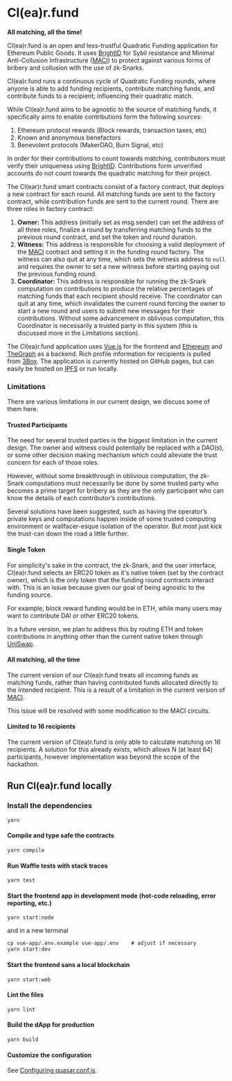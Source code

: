 # Cl(ea)r.fund
**All matching, all the time!**

Cl(ea)r.fund is an open and less-trustful Quadratic Funding application for Ethereum Public Goods. It uses [BrightID](https://brightID.org) for Sybil resistance and Minimal Anti-Collusion Infrastructure ([MACI](https://ethresear.ch/t/minimal-anti-collusion-infrastructure/5413)) to protect against various forms of bribery and collusion with the use of zk-Snarks.

Cl(ea)r.fund runs a continuous cycle of Quadratic Funding rounds, where anyone is able to add funding recipients, contribute matching funds, and contribute funds to a recipient; influencing their quadratic match.

While Cl(ea)r.fund aims to be agnostic to the source of matching funds, it specifically aims to enable contributions form the following sources:

1. Ethereum protocol rewards (Block rewards, transaction taxes, etc)
2. Known and anonymous benefactors
3. Benevolent protocols (MakerDAO, Burn Signal, etc)

In order for their contributions to count towards matching, contributors must verify their uniqueness using [BrightID](https://ethresear.ch/t/minimal-anti-collusion-infrastructure/5413). Contributions form unverified accounts do not count towards the quadratic matching for their project.

The Cl(ear)r.fund smart contracts consist of a factory contract, that deploys a new contract for each round. All matching funds are sent to the factory contract, while contribution funds are sent to the current round. There are three roles in factory contract:

1. **Owner:** This address (initially set as msg.sender) can set the address of all three roles, finalize a round by transferring matching funds to the previous round contract, and set the token and round duration.
2. **Witness:** This address is responsible for choosing a valid deployment of the [MACI](https://github.com/barryWhiteHat/maci) contract and setting it in the funding round factory. The witness can also quit at any time, which sets the witness address to `null` and requires the owner to set a new witness before starting paying out the previous funding round.
3. **Coordinator:** This address is responsible for running the zk-Snark computation on contributions to produce the relative percentages of matching funds that each recipient should receive. The coordinator can quit at any time, which invalidates the current round forcing the owner to start a new round and users to submit new messages for their contributions. Without some advancement in oblivious computation, this Coordinator is necessarily a trusted party in this system (this is discussed more in the Limitations section).

The Cl(ea)r.fund application uses [Vue.js](https://vuejs.org/) for the frontend and [Ethereum](https://ethereum.org/) and [TheGraph](https://thegraph.com) as a backend. Rich profile information for recipients is pulled from [3Box](https://3box.io). The application is currently hosted on GitHub pages, but can easily be hosted on [IPFS](https://www.ipfs.com/) or run locally.

### Limitations
There are various limitations in our current design, we discuss some of them here.

#### Trusted Participants
The need for several trusted parties is the biggest limitation in the current design. The owner and witness could potentially be replaced with a DAO(s), or some other decision making mechanism which could alleviate the trust concern for each of those roles.

However, without some breakthrough in oblivious computation, the zk-Snark computations must necessarily be done by some trusted party who becomes a prime target for bribery as they are the only participant who can know the details of each contributor’s contributions.

Several solutions have been suggested, such as having the operator’s private keys and computations happen inside of some trusted computing environment or wallfacer-esque isolation of the operator. But most just kick the trust-can down the road a little further.

#### Single Token
For simplicity's sake in the contract, the zk-Snark, and the user interface, Cl(ea)r.fund selects an ERC20 token as it's native token (set by the contract owner), which is the only token that the funding round contracts interact with. This is an issue because given our goal of being agnostic to the funding source.

For example, block reward funding would be in ETH, while many users may want to contribute DAI or other ERC20 tokens.

In a future version, we plan to address this by routing ETH and token contributions in anything other than the current native token through [UniSwap](https://uniswap.io/).

#### All matching, all the time
The current version of our Cl(ea)r.fund treats all incoming funds as matching funds, rather than having contributed funds allocated directly to the intended recipient. This is a result of a limitation in the current version of [MACI](https://ethresear.ch/t/minimal-anti-collusion-infrastructure/5413).

This issue will be resolved with some modification to the MACI circuits.

#### Limited to 16 recipients
The current version of Cl(ea)r.fund is only able to calculate matching on 16 recipients. A solution for this already exists, which allows N (at least 64) participants, however implementation was beyond the scope of the hackathon.

## Run Cl(ea)r.fund locally
### Install the dependencies
```
yarn
```

#### Compile and type safe the contracts
```
yarn compile
```

#### Run Waffle tests with stack traces
```
yarn test
```

#### Start the frontend app in development mode (hot-code reloading, error reporting, etc.)
```
yarn start:node
```

and in a new terminal

```
cp vue-app/.env.example vue-app/.env    # adjust if necessary
yarn start:dev
```

#### Start the frontend sans a local blockchain
```
yarn start:web
```

#### Lint the files
```
yarn lint
```

#### Build the dApp for production
```
yarn build
```

#### Customize the configuration
See [Configuring quasar.conf.js](https://quasar.dev/quasar-cli/quasar-conf-js).

